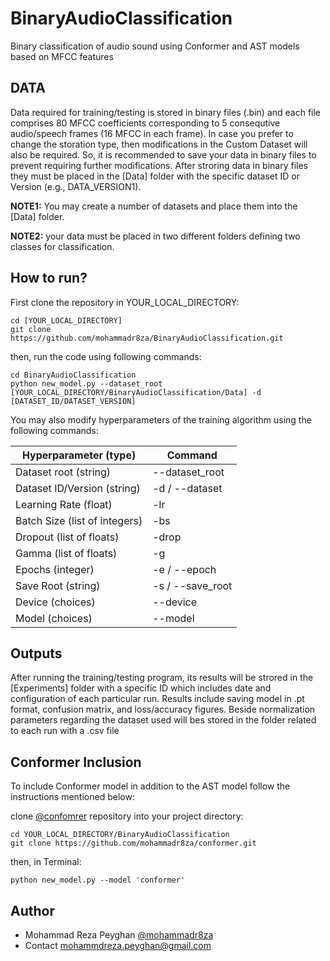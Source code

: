 # BinaryAudioClassification
Binary classification of audio sound using Conformer and AST models based on MFCC features

## DATA
Data required for training/testing is stored in binary files (.bin) and each file comprises 80 MFCC coefficients corresponding to 5 consequtive audio/speech frames (16 MFCC in each frame). In case you prefer to change the storation type, then modifications in the Custom Dataset will also be required. So, it is recommended to save your data in binary files to prevent requiring further modifications. 
After stroring data in binary files they must be placed in the [Data] folder with the specific dataset ID or Version (e.g., DATA_VERSION1). 

**NOTE1:** You may create a number of datasets and place them into the [Data] folder. 

**NOTE2:** your data must be placed in two different folders defining two classes for classification. 

## How to run?
First clone the repository in YOUR_LOCAL_DIRECTORY:

```
cd [YOUR_LOCAL_DIRECTORY]
git clone https://github.com/mohammadr8za/BinaryAudioClassification.git
```
then, run the code using following commands:

```
cd BinaryAudioClassification
python new_model.py --dataset_root [YOUR_LOCAL_DIRECTORY/BinaryAudioClassification/Data] -d [DATASET_ID/DATASET_VERSION] 
```
You may also modify hyperparameters of the training algorithm using the following commands:

| Hyperparameter (type) | Command | 
| ------------- | ------------- |
| Dataset root (string) | --dataset_root |
| Dataset ID/Version (string) | -d / --dataset |
| Learning Rate (float) | -lr |
| Batch Size (list of integers) | -bs |
| Dropout (list of floats) | -drop |
| Gamma (list of floats) | -g |
| Epochs (integer) | -e / --epoch |
| Save Root (string) | -s / --save_root |
| Device (choices) | --device |
| Model (choices) | --model |

## Outputs
After running the training/testing program, its results will be strored in the [Experiments] folder with a specific ID which includes date and configuration of each particular run. Results include saving model in .pt format, confusion matrix, and loss/accuracy figures. Beside normalization parameters regarding the dataset used will bes stored in the folder related to each run with a .csv file 


## Conformer Inclusion
To include Conformer model in addition to the AST model follow the instructions mentioned below:

clone [@confomrer](https://github.com/mohammadr8za/conformer.git) repository into your project directory:
```
cd YOUR_LOCAL_DIRECTORY/BinaryAudioClassification
git clone https://github.com/mohammadr8za/conformer.git
```
then, in Terminal:

```
python new_model.py --model 'conformer'
```


## Author
* Mohammad Reza Peyghan [@mohammadr8za](https://github.com/mohammadr8za)
* Contact mohammdreza.peyghan@gmail.com


